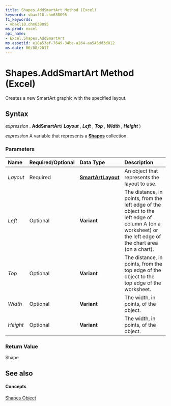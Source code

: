 ```yaml
---
title: Shapes.AddSmartArt Method (Excel)
keywords: vbaxl10.chm638095
f1_keywords:
- vbaxl10.chm638095
ms.prod: excel
api_name:
- Excel.Shapes.AddSmartArt
ms.assetid: e18a53ef-7649-34be-a264-aa545dd3d012
ms.date: 06/08/2017
---
```



# Shapes.AddSmartArt Method (Excel)

Creates a new SmartArt graphic with the specified layout. 


## Syntax

 _expression_ . **AddSmartArt**( **_Layout_** , **_Left_** , **_Top_** , **_Width_** , **_Height_** )

 _expression_ A variable that represents a **[Shapes](Excel.Shapes.md)** collection.


### Parameters



|**Name**|**Required/Optional**|**Data Type**|**Description**|
|:-----|:-----|:-----|:-----|
| _Layout_|Required| **[SmartArtLayout](http://msdn.microsoft.com/library/f8d9db83-86f7-4830-096d-5d15368ab6b1%28Office.15%29.aspx)**|An object that represents the layout to use.|
| _Left_|Optional| **Variant**|The distance, in points, from the left edge of the object to the left edge of column A (on a worksheet) or the left edge of the chart area (on a chart).|
| _Top_|Optional| **Variant**|The distance, in points, from the top edge of the object to the top edge of the worksheet.|
| _Width_|Optional| **Variant**|The width, in points, of the object.|
| _Height_|Optional| **Variant**|The width, in points, of the object.|

### Return Value

Shape


## See also


#### Concepts


[Shapes Object](Excel.Shapes.md)

